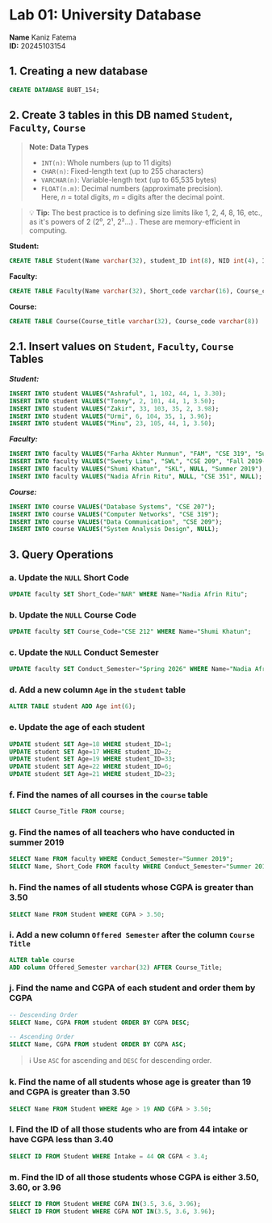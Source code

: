 # Lab 01: University Database
**Name** Kaniz Fatema  
**ID:** 20245103154

## 1. Creating a new database

```sql
CREATE DATABASE BUBT_154;
```
## 2. Create 3 tables in this DB named `Student`, `Faculty`, `Course`

> **Note: Data Types**
> 
> - `INT(n)`: Whole numbers (up to 11 digits)
> - `CHAR(n)`: Fixed-length text (up to 255 characters)
> - `VARCHAR(n)`: Variable-length text (up to 65,535 bytes)
> - `FLOAT(n.m)`: Decimal numbers (approximate precision).  
>   Here, *n* = total digits, *m* = digits after the decimal point.

> 💡 **Tip:** The best practice is to defining size limits like 1, 2, 4, 8, 16, etc., as it's powers of 2 (2⁰, 2¹, 2²...) . These are memory-efficient in computing.

**Student:** 

```sql
CREATE TABLE Student(Name varchar(32), student_ID int(8), NID int(4), Intake int(2), section int(2), CGPA float(3.2))
```
**Faculty:** 
```sql
CREATE TABLE Faculty(Name varchar(32), Short_code varchar(16), Course_code varchar(16), Conduct_semester varchar(32))
```
**Course:** 
```sql
CREATE TABLE Course(Course_title varchar(32), Course_code varchar(8))
```
## 2.1. Insert values on `Student`, `Faculty`, `Course` Tables
***Student:***
```sql
INSERT INTO student VALUES("Ashraful", 1, 102, 44, 1, 3.30);
INSERT INTO student VALUES("Tonny", 2, 101, 44, 1, 3.50);
INSERT INTO student VALUES("Zakir", 33, 103, 35, 2, 3.98);
INSERT INTO student VALUES("Urmi", 6, 104, 35, 1, 3.96);
INSERT INTO student VALUES("Minu", 23, 105, 44, 1, 3.50);
```
***Faculty:***
```sql
INSERT INTO faculty VALUES("Farha Akhter Munmun", "FAM", "CSE 319", "Summer 2019");
INSERT INTO faculty VALUES("Sweety Lima", "SWL", "CSE 209", "Fall 2019-20");
INSERT INTO faculty VALUES("Shumi Khatun", "SKL", NULL, "Summer 2019");
INSERT INTO faculty VALUES("Nadia Afrin Ritu", NULL, "CSE 351", NULL);
```
***Course:***
```sql
INSERT INTO course VALUES("Database Systems", "CSE 207");
INSERT INTO course VALUES("Computer Networks", "CSE 319");
INSERT INTO course VALUES("Data Communication", "CSE 209");
INSERT INTO course VALUES("System Analysis Design", NULL);
```
## 3. Query Operations

### a. Update the `NULL` Short Code
```sql
UPDATE faculty SET Short_Code="NAR" WHERE Name="Nadia Afrin Ritu";
```
### b. Update the `NULL` Course Code

```sql
UPDATE faculty SET Course_Code="CSE 212" WHERE Name="Shumi Khatun";
```
### c. Update the `NULL` Conduct Semester

```sql
UPDATE faculty SET Conduct_Semester="Spring 2026" WHERE Name="Nadia Afrin Ritu";
```

### d. Add a new column `Age` in the `student` table

```sql
ALTER TABLE student ADD Age int(6);
```
### e. Update the age of each student

```sql
UPDATE student SET Age=18 WHERE student_ID=1;
UPDATE student SET Age=17 WHERE student_ID=2;
UPDATE student SET Age=19 WHERE student_ID=33;
UPDATE student SET Age=22 WHERE student_ID=6;
UPDATE student SET Age=21 WHERE student_ID=23;
```
### f. Find the names of all courses in the `course` table

```sql
SELECT Course_Title FROM course;
```

### g. Find the names of all teachers who have conducted in summer 2019

```sql
SELECT Name FROM faculty WHERE Conduct_Semester="Summer 2019";
SELECT Name, Short_Code FROM faculty WHERE Conduct_Semester="Summer 2019";
```
### h. Find the names of all students whose CGPA is greater than 3.50

```sql
SELECT Name FROM Student WHERE CGPA > 3.50;
```
### i. Add a new column `Offered Semester` after the column `Course Title`

```sql
ALTER table course
ADD column Offered_Semester varchar(32) AFTER Course_Title;
```
### j. Find the name and CGPA of each student and order them by CGPA

```sql
-- Descending Order
SELECT Name, CGPA FROM student ORDER BY CGPA DESC;

-- Ascending Order
SELECT Name, CGPA FROM student ORDER BY CGPA ASC;
```
> ℹ️ Use `ASC` for ascending and `DESC` for descending order.

### k. Find the name of all students whose age is greater than 19 and CGPA is greater than 3.50

```sql
SELECT Name FROM Student WHERE Age > 19 AND CGPA > 3.50;
```
### l. Find the ID of all those students who are from 44 intake or have CGPA less than 3.40

```sql
SELECT ID FROM Student WHERE Intake = 44 OR CGPA < 3.4;
```

### m. Find the ID of all those students whose CGPA is either 3.50, 3.60, or 3.96

```sql
SELECT ID FROM Student WHERE CGPA IN(3.5, 3.6, 3.96);
SELECT ID FROM Student WHERE CGPA NOT IN(3.5, 3.6, 3.96);
```